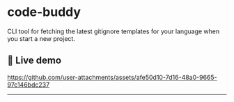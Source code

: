 # code-buddy

CLI tool for fetching the latest gitignore templates for your language when you start a new project.

## 🍿 Live demo
https://github.com/user-attachments/assets/afe50d10-7d16-48a0-9665-97c146bdc237

---

